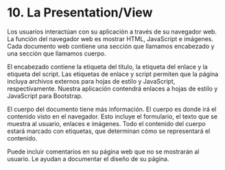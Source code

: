 # 10. La Presentation/View

Los usuarios interactúan con su aplicación a través de su navegador web. La función del navegador web es mostrar HTML, JavaScript e imágenes. Cada documento web contiene una sección que llamamos encabezado y una sección que llamamos cuerpo.

El encabezado contiene la etiqueta del título, la etiqueta del enlace y la etiqueta del script. Las etiquetas de enlace y script permiten que la página incluya archivos externos para hojas de estilo y JavaScript, respectivamente. Nuestra aplicación contendrá enlaces a hojas de estilo y JavaScript para Bootstrap.

El cuerpo del documento tiene más información. El cuerpo es donde irá el contenido visto en el navegador. Esto incluye el formulario, el texto que se muestra al usuario, enlaces e imágenes. Todo el contenido del cuerpo estará marcado con etiquetas, que determinan cómo se representará el contenido.

Puede incluir comentarios en su página web que no se mostrarán al usuario. Le ayudan a documentar el diseño de su página.
